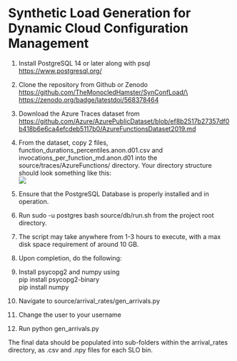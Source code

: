 # Synthetic Load Generation for Dynamic Cloud Configuration Management

1.  Install PostgreSQL 14 or later along with psql\
    <https://www.postgresql.org/>

2.  Clone the repository from Github or Zenodo\
    [https://github.com/TheMonocledHamster/SynConfLoad/\
    ](https://github.com/TheMonocledHamster/SynConfLoad/)<https://zenodo.org/badge/latestdoi/568378464>

3.  Download the Azure Traces dataset from <https://github.com/Azure/AzurePublicDataset/blob/ef8b2517b27357df0b418b6e6ca4efcdeb5117b0/AzureFunctionsDataset2019.md>

4.  From the dataset, copy 2 files, function_durations_percentiles.anon.d01.csv and invocations_per_function_md.anon.d01 into the source/traces/AzureFunctions/ directory. Your directory structure should look something like this:\
    ![](https://lh6.googleusercontent.com/5Ir4VH6pNqg6ItjqXNXt0w3ao1bxrg1wL-RLX6y_Asca8dn78iPs8ClRNi8zVseBPI2uY6l-v0rkU94eZ2N0OIPb4WzPSHb69iABmsjOAfJY5ULkZaRIEK7gwUVCNrCuvuOa-tR71OQfwE4VFq_Vnc4)

5.  Ensure that the PostgreSQL Database is properly installed and in operation.

6.  Run sudo -u postgres bash source/db/run.sh from the project root directory.

7.  The script may take anywhere from 1-3 hours to execute, with a max disk space requirement of around 10 GB.

8.  Upon completion, do the following:

1.  Install psycopg2 and numpy using\
    pip install psycopg2-binary\
    pip install numpy

2.  Navigate to source/arrival_rates/gen_arrivals.py

3.  Change the user to your username

4.  Run python  gen_arrivals.py

The final data should be populated into sub-folders within the arrival_rates directory, as .csv and .npy files for each SLO bin.
